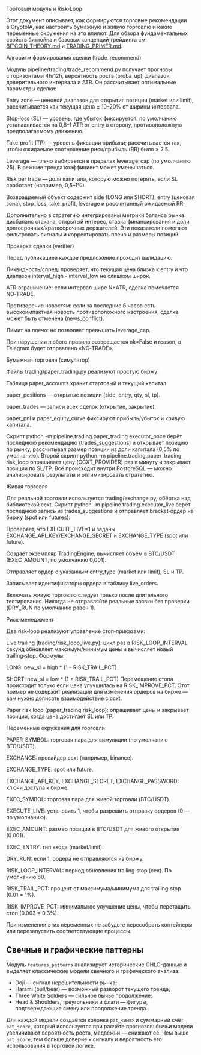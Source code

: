 Торговый модуль и Risk‑Loop

Этот документ описывает, как формируются торговые рекомендации в CryptoIA, как настроить бумажную и живую торговлю и какие переменные окружения на это влияют. Для обзора фундаментальных свойств биткойна и базовых концепций трейдинга см. [BITCOIN_THEORY.md](BITCOIN_THEORY.md) и [TRADING_PRIMER.md](TRADING_PRIMER.md).

Алгоритм формирования сделки (trade_recommend)

Модуль pipeline/trading/trade_recommend.py получает прогнозы с горизонтами 4h/12h, вероятность роста (proba_up), диапазон доверительного интервала и ATR. Он рассчитывает оптимальные параметры сделки:

Entry zone — ценовой диапазон для открытия позиции (market или limit), рассчитывается как текущая цена ± 10–20% от ширины интервала.

Stop‑loss (SL) — уровень, где убыток фиксируется; по умолчанию устанавливается на 0,8–1 ATR от entry в сторону, противоположную предполагаемому движению.

Take‑profit (TP) — уровень фиксации прибыли; рассчитывается так, чтобы ожидаемое соотношение риск/прибыль (RR) было ≥ 2.5.

Leverage — плечо выбирается в пределах leverage_cap (по умолчанию 25). В режиме тренда коэффициент может уменьшаться.

Risk per trade — доля капитала, которую можно потерять, если SL сработает (например, 0,5–1%).

Возвращаемый объект содержит side (LONG или SHORT), entry (ценовая зона), stop_loss, take_profit, leverage и рассчитанный ожидаемый RR.

Дополнительно в стратегию интегрированы метрики баланса рынка: дисбаланс стакана,
открытый интерес, ставка финансирования и доли долгосрочных/краткосрочных
держателей. Эти показатели помогают фильтровать сигналы и корректировать
плечо и размеры позиций.

Проверка сделки (verifier)

Перед публикацией каждое предложение проходит валидацию:

Ликвидность/спред: проверяет, что текущая цена близка к entry и что диапазон interval_high - interval_low не слишком широк.

ATR‑ограничение: если интервал шире N×ATR, сделка помечается NO‑TRADE.

Противоречие новостям: если за последние 6 часов есть высокоимпактная новость противоположного настроения, сделка может быть отменена (news_conflict).

Лимит на плечо: не позволяет превышать leverage_cap.

При нарушении любого правила возвращается ok=False и reason, в Telegram будет отправлено «NO‑TRADE».

Бумажная торговля (симулятор)

Файлы trading/paper_trading.py реализуют простую биржу:

Таблица paper_accounts хранит стартовый и текущий капитал.

paper_positions — открытые позиции (side, entry, qty, sl, tp).

paper_trades — записи всех сделок (открытие, закрытие).

paper_pnl и paper_equity_curve фиксируют прибыль/убыток и кривую капитала.

Скрипт python -m pipeline.trading.paper_trading executor_once берёт последнюю рекомендацию (trades_suggestions) и открывает позицию по рынку, рассчитывая размер позиции из доли капитала (0,5% по умолчанию). Второй скрипт python -m pipeline.trading.paper_trading risk_loop опрашивает цену (CCXT_PROVIDER) раз в минуту и закрывает позиции по SL/TP. Всё происходит внутри PostgreSQL — можно анализировать результаты и оптимизировать стратегию.

Живая торговля

Для реальной торговли используется trading/exchange.py, обёртка над библиотекой ccxt. Скрипт python -m pipeline.trading.executor_live берёт последнюю запись из trades_suggestions и отправляет bracket‑ордер на биржу (spot или futures):

Проверяет, что EXECUTE_LIVE=1 и заданы EXCHANGE_API_KEY/EXCHANGE_SECRET и EXCHANGE_TYPE (spot или future).

Создаёт экземпляр TradingEngine, вычисляет объём в BTC/USDT (EXEC_AMOUNT, по умолчанию 0,001).

Отправляет ордер с указанным entry_type (market или limit), SL и TP.

Записывает идентификаторы ордера в таблицу live_orders.

Включать живую торговлю следует только после длительного тестирования. Никогда не отправляйте реальные заявки без проверки (DRY_RUN по умолчанию равен 1).

Риск‑менеджмент

Два risk‑loop реализуют управление стоп‑приказами:

Live trailing (trading/risk_loop_live.py): цикл раз в RISK_LOOP_INTERVAL секунд обновляет максимум/минимум цены и вычисляет новый trailing‑stop. Формулы:

LONG: new_sl = high * (1 – RISK_TRAIL_PCT)

SHORT: new_sl = low * (1 + RISK_TRAIL_PCT)
Перемещение стопа происходит только если цена улучшилась на RISK_IMPROVE_PCT. Этот пример не содержит реализаций для изменения ордеров на бирже — вам нужно дописать взаимодействие с ccxt.

Paper risk loop (paper_trading risk_loop): опрашивает цены и закрывает позиции, когда цена достигает SL или TP.

Переменные окружения для торговли

PAPER_SYMBOL: торговая пара для симуляции (по умолчанию BTC/USDT).

EXCHANGE: провайдер ccxt (например, binance).

EXCHANGE_TYPE: spot или future.

EXCHANGE_API_KEY, EXCHANGE_SECRET, EXCHANGE_PASSWORD: ключи доступа к бирже.

EXEC_SYMBOL: торговая пара для живой торговли (BTC/USDT).

EXECUTE_LIVE: установить 1, чтобы разрешить отправку ордеров (0 — по умолчанию).

EXEC_AMOUNT: размер позиции в BTC/USDT для живого открытия (0.001).

EXEC_ENTRY: тип входа (market/limit).

DRY_RUN: если 1, ордера не отправляются на биржу.

RISK_LOOP_INTERVAL: период обновления trailing‑stop (сек). По умолчанию 60.

RISK_TRAIL_PCT: процент от максимума/минимума для trailing‑stop (0.01 = 1%).

RISK_IMPROVE_PCT: минимальное улучшение цены, чтобы перетащить стоп (0.003 = 0.3%).

При изменении этих переменных не забудьте пересобрать контейнеры или перезапустить соответствующие процессы.

## Свечные и графические паттерны

Модуль `features_patterns` анализирует исторические OHLC-данные и выделяет классические модели свечного и графического анализа:

- Doji — сигнал нерешительности рынка;
- Harami (bull/bear) — возможный разворот текущего тренда;
- Three White Soldiers — сильное бычье продолжение;
- Head & Shoulders, треугольники и флаги — фигуры, подтверждающие смену или продолжение тренда.

Для каждой модели создаётся колонка `pat_<имя>` и суммарный счёт `pat_score`, который используется при расчёте прогнозов: бычьи модели увеличивают вероятность роста, медвежьи — снижают её. Чем выше `pat_score`, тем больше доверие к сигналу и вероятность его использования в торговой логике.
